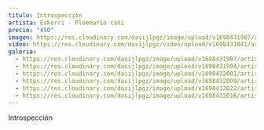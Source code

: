 ```yaml
---
titulo: Introspección
artista: Eskerri - Ploemario cañí
precio: "450"
imagen: https://res.cloudinary.com/dasijlpgz/image/upload/v1698431987/artistas/Eskerri%20-%20Ploemario%20ca%C3%B1%C3%AD/31_Introspecci%C3%B3n/P1070770.jpg
video: https://res.cloudinary.com/dasijlpgz/video/upload/v1698431841/artistas/Eskerri%20-%20Ploemario%20ca%C3%B1%C3%AD/31_Introspecci%C3%B3n/Sin_t%C3%ADtulo.mp4
galeria:
  - https://res.cloudinary.com/dasijlpgz/image/upload/v1698431987/artistas/Eskerri%20-%20Ploemario%20ca%C3%B1%C3%AD/31_Introspecci%C3%B3n/P1070770.jpg
  - https://res.cloudinary.com/dasijlpgz/image/upload/v1698431994/artistas/Eskerri%20-%20Ploemario%20ca%C3%B1%C3%AD/31_Introspecci%C3%B3n/P1070773.jpg
  - https://res.cloudinary.com/dasijlpgz/image/upload/v1698432001/artistas/Eskerri%20-%20Ploemario%20ca%C3%B1%C3%AD/31_Introspecci%C3%B3n/P1070775.jpg
  - https://res.cloudinary.com/dasijlpgz/image/upload/v1698432009/artistas/Eskerri%20-%20Ploemario%20ca%C3%B1%C3%AD/31_Introspecci%C3%B3n/P1070776.jpg
  - https://res.cloudinary.com/dasijlpgz/image/upload/v1698432022/artistas/Eskerri%20-%20Ploemario%20ca%C3%B1%C3%AD/31_Introspecci%C3%B3n/P1070781.jpg
  - https://res.cloudinary.com/dasijlpgz/image/upload/v1698432016/artistas/Eskerri%20-%20Ploemario%20ca%C3%B1%C3%AD/31_Introspecci%C3%B3n/P1070778.jpg
---
```

Introspección